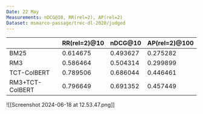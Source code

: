```yaml
---
Date: 22 May
Measurements: nDCG@10, RR(rel=2), AP(rel=2)
Dataset: msmarco-passage/trec-dl-2020/judged
---
```


|                 | RR\(rel=2\)@10 | nDCG@10  | AP\(rel=2\)@100 |
| :-------------- | :------------- | :------- | :-------------- |
| BM25            | 0.614675       | 0.493627 | 0.275282        |
| RM3             | 0.586464       | 0.504314 | 0.299899        |
| TCT-ColBERT     | 0.789506       | 0.686044 | 0.446461        |
| RM3+TCT-ColBERT | 0.796649       | 0.691352 | 0.457449        |
![[Screenshot 2024-06-18 at 12.53.47.png]]